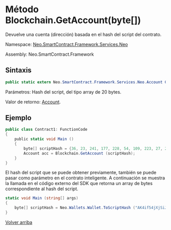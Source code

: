 # Método Blockchain.GetAccount(byte[])

Devuelve una cuenta (dirección) basada en el hash del script del contrato.

Namespace: [Neo.SmartContract.Framework.Services.Neo](../../Neo.md)

Assembly: Neo.SmartContract.Framework

## Sintaxis

```c#
public static extern Neo.SmartContract.Framework.Services.Neo.Account GetAccount (byte[] script_hash)
```

Parámetros: Hash del script, del tipo array de 20 bytes.

Valor de retorno: [Account](../Account.md).

## Ejemplo

```c#
public class Contract1: FunctionCode
{
    public static void Main ()
    {
        byte[] scriptHash = {36, 23, 241, 177, 228, 54, 109, 223, 27, 237, 139, 54, 207, 38, 132, 101, 172, 3, 10, 73};
        Account acc = Blockchain.GetAccount (scriptHash);
    }
}
```

El hash del script que se puede obtener previamente, también se puede pasar como parámetro en el contrato inteligente. A continuación se muestra la llamada en el código externo del SDK que retorna un array de bytes correspondiente al hash del script.

```c#
static void Main (string[] args)
{
    byte[] scriptHash = Neo.Wallets.Wallet.ToScriptHash ("AK4if54jXjSiJBs6jkfZjxAastauJtjjse"). ToArray ();
}
```



[Volver arriba](../Blockchain.md)
